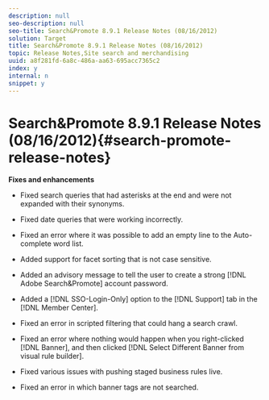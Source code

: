 ```yaml
---
description: null
seo-description: null
seo-title: Search&Promote 8.9.1 Release Notes (08/16/2012)
solution: Target
title: Search&Promote 8.9.1 Release Notes (08/16/2012)
topic: Release Notes,Site search and merchandising
uuid: a8f281fd-6a8c-486a-aa63-695acc7365c2
index: y
internal: n
snippet: y
---
```


# Search&Promote 8.9.1 Release Notes (08/16/2012){#search-promote-release-notes}

 **Fixes and enhancements**

* Fixed search queries that had asterisks at the end and were not expanded with their synonyms. 
* Fixed date queries that were working incorrectly. 
* Fixed an error where it was possible to add an empty line to the Auto-complete word list. 
* Added support for facet sorting that is not case sensitive. 
* Added an advisory message to tell the user to create a strong [!DNL Adobe Search&Promote] account password. 
* Added a [!DNL SSO-Login-Only] option to the [!DNL Support] tab in the [!DNL Member Center]. 

* Fixed an error in scripted filtering that could hang a search crawl. 
* Fixed an error where nothing would happen when you right-clicked [!DNL Banner], and then clicked [!DNL Select Different Banner from visual rule builder]. 

* Fixed various issues with pushing staged business rules live. 
* Fixed an error in which banner tags are not searched.

